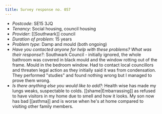 ```yaml
---
title: Survey response no. 057
---
```


- *Postcode*: SE15 3JQ  
- *Tenancy*: Social housing, council housing  
- *Provider*: [[Southwark]] council
- *Duration of problem*: 15 years  
- *Problem type*: Damp and mould (both ongoing)  
- *Have you contacted anyone for help with these problems? What was their response?*: Southwark Council - initially ignored, the whole bathroom was covered in black mould and the window rotting out of the frame. Mould in the bedroom window. Had to contact local councillors and threaten legal action as they initially said it was from condensation.  They performed "studies" and found nothing wrong but I managed to prove them wrong.       
- *Is there anything else you would like to add?*: Health wise has made my lungs weaks, suspectable to colds. [[shame|Embarrassing]] as refused to have visitors in my home due to smell and how it looks. My son now has bad [[asthma]] and is worse when he's at home compared to visiting other family members. 